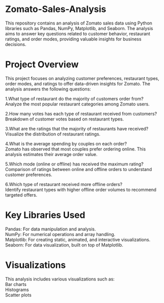 # Zomato-Sales-Analysis
This repository contains an analysis of Zomato sales data using Python libraries such as Pandas, NumPy, Matplotlib, and Seaborn. The analysis aims to answer key questions related to customer behavior, restaurant ratings, and order modes, providing valuable insights for business decisions.

# Project Overview
This project focuses on analyzing customer preferences, restaurant types, order modes, and ratings to offer data-driven insights for Zomato. The analysis answers the following questions:

1.What type of restaurant do the majority of customers order from?  
Analyze the most popular restaurant categories among Zomato users.

2.How many votes has each type of restaurant received from customers?  
Breakdown of customer votes based on restaurant types.

3.What are the ratings that the majority of restaurants have received?  
Visualize the distribution of restaurant ratings.

4.What is the average spending by couples on each order?  
Zomato has observed that most couples prefer ordering online. This analysis estimates their average order value.

5.Which mode (online or offline) has received the maximum rating?  
Comparison of ratings between online and offline orders to understand customer preferences.

6.Which type of restaurant received more offline orders?  
Identify restaurant types with higher offline order volumes to recommend targeted offers.

# Key Libraries Used  
Pandas: For data manipulation and analysis.  
NumPy: For numerical operations and array handling.  
Matplotlib: For creating static, animated, and interactive visualizations.  
Seaborn: For data visualization, built on top of Matplotlib.  

# Visualizations  
This analysis includes various visualizations such as:  
Bar charts  
Histograms  
Scatter plots  

